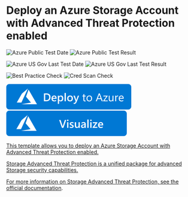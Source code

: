 # Deploy an Azure Storage Account with Advanced Threat Protection enabled

![Azure Public Test Date](https://azurequickstartsservice.blob.core.windows.net/badges/201-storage-advanced-threat-protection-create/PublicLastTestDate.svg)
![Azure Public Test Result](https://azurequickstartsservice.blob.core.windows.net/badges/201-storage-advanced-threat-protection-create/PublicDeployment.svg)

![Azure US Gov Last Test Date](https://azurequickstartsservice.blob.core.windows.net/badges/201-storage-advanced-threat-protection-create/FairfaxLastTestDate.svg)
![Azure US Gov Last Test Result](https://azurequickstartsservice.blob.core.windows.net/badges/201-storage-advanced-threat-protection-create/FairfaxDeployment.svg)

![Best Practice Check](https://azurequickstartsservice.blob.core.windows.net/badges/201-storage-advanced-threat-protection-create/BestPracticeResult.svg)
![Cred Scan Check](https://azurequickstartsservice.blob.core.windows.net/badges/201-storage-advanced-threat-protection-create/CredScanResult.svg)

[![Deploy To Azure](https://raw.githubusercontent.com/Azure/azure-quickstart-templates/master/1-CONTRIBUTION-GUIDE/images/deploytoazure.svg?sanitize=true)]("https://portal.azure.com/#create/Microsoft.Template/uri/https%3A%2F%2Fraw.githubusercontent.com%2FAzure%2Fazure-quickstart-templates%2Fmaster%2F201-storage-advanced-threat-protection-create%2Fazuredeploy.json")  [![Visualize](https://raw.githubusercontent.com/Azure/azure-quickstart-templates/master/1-CONTRIBUTION-GUIDE/images/visualizebutton.svg?sanitize=true)]("http://armviz.io/#/?load=https%3A%2F%2Fraw.githubusercontent.com%2FAzure%2Fazure-quickstart-templates%2Fmaster%2F201-storage-advanced-threat-protection-create%2Fazuredeploy.json")
    

<a href="http://armviz.io/#/?load=https://raw.githubusercontent.com/Azure/azure-quickstart-templates/master/201-storage-advanced-threat-protection-create/azuredeploy.json" target="_blank">

This template allows you to deploy an Azure Storage Account with Advanced Threat Protection enabled.

Storage Advanced Threat Protection is a unified package for advanced Storage security capabilities.

For more information on Storage Advanced Threat Protection, see the [official documentation]( https://docs.microsoft.com/en-us/azure/storage/common/storage-advanced-threat-protection).


